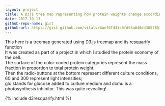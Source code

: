 ```yaml
---
layout: project
title: A D3js tree map representing how protein weights change according to treatments
date: 2017-10-13
github-repo-name: gist 
github-url: https://gist.github.com/vitalv/6aef6fd31c6fd03a048dd3057851226c
---
```


This here is a treemap generated using D3.js treemap and its resquarify function   
It was created as part of a project in which I studied the protein economy of the cell.  
The surface of the color-coded protein categories represent the mass fraction in proportion to total protein weight.   
Then the radio-buttons at the bottom represent different culture conditions, 60 and 300 represent light intensities;  
glc stands for glucose added to culture medium and dcmu is a photosynthesis inhibitor. This was quite revealing!   



{% include d3resquarify.html %}
